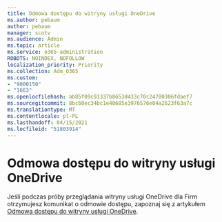 ```yaml
---
title: Odmowa dostępu do witryny usługi OneDrive
ms.author: pebaum
author: pebaum
manager: scotv
ms.audience: Admin
ms.topic: article
ms.service: o365-administration
ROBOTS: NOINDEX, NOFOLLOW
localization_priority: Priority
ms.collection: Adm_O365
ms.custom:
- "9000150"
- "1663"
ms.openlocfilehash: ab85f09c91337b8653d433c70c24700306fdaef7
ms.sourcegitcommit: 8bc60ec34bc1e40685e3976576e04a2623f63a7c
ms.translationtype: MT
ms.contentlocale: pl-PL
ms.lasthandoff: 04/15/2021
ms.locfileid: "51803914"
---
```

# <a name="access-denied-to-onedrive-site"></a>Odmowa dostępu do witryny usługi OneDrive

Jeśli podczas próby przeglądania witryny usługi OneDrive dla Firm otrzymujesz komunikat o odmowie dostępu, zapoznaj się z artykułem [Odmowa dostępu do witryny usługi OneDrive](https://docs.microsoft.com/sharepoint/troubleshoot/administration/access-denied-or-need-permission-error-sharepoint-online-or-onedrive-for-business#when-accessing-a-onedrive-site).
